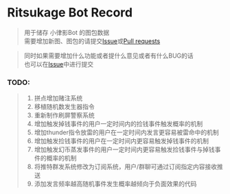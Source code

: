 # Ritsukage Bot Record  

> 用于储存 小律影Bot 的图包数据  
> 需要增加新图、图包的请提交[Issue](https://github.com/BAKAOLC/RitsukageBotRecord/issues)或[Pull requests](https://github.com/BAKAOLC/RitsukageBotRecord/pulls)  

> 同时如果需要增加什么功能或者提什么意见或者有什么BUG的话  
> 也可以在[Issue](https://github.com/BAKAOLC/RitsukageBotRecord/issues)中进行提交  

### TODO:  
> 1. 拼点增加赌注系统  
> 2. 移植随机数发生器指令  
> 3. 重新制作刷屏警察系统  
> 4. 增加触发掉钱事件的用户一定时间内的捡钱事件触发概率的机制  
> 5. 增加thunder指令放雷的用户在一定时间内发言更容易被雷命中的机制  
> 6. 增加触发捡钱事件的用户在一定时间内更容易触发掉钱事件的机制  
> 7. 增加触发幻币蒸发事件的用户一定时间内更容易触发捡钱事件与掉钱事件的概率的机制  
> 8. 将推特群发系统修改为订阅系统，用户/群聊可通过订阅指定内容接收推送  
> 9. 添加发言频率越高随机事件发生概率越倾向于负面效果的代码  